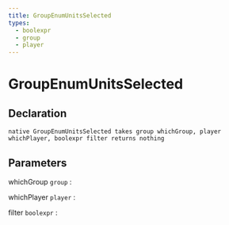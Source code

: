 ```yaml
---
title: GroupEnumUnitsSelected
types:
  - boolexpr
  - group
  - player
---
```


# GroupEnumUnitsSelected

## Declaration

```jass
native GroupEnumUnitsSelected takes group whichGroup, player whichPlayer, boolexpr filter returns nothing
```

## Parameters
whichGroup `group`
: 

whichPlayer `player`
: 

filter `boolexpr`
: 
